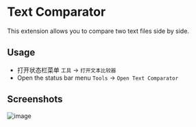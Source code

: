 # Text Comparator

This extension allows you to compare two text files side by side.

## Usage

- 打开状态栏菜单 `工具` -> `打开文本比较器`
- Open the status bar menu `Tools` -> `Open Text Comparator`

## Screenshots

![image](https://registry.yank-note.com/cdn/@yank-note/extension-text-comparator/1.1.0/c6726db1-2a56-4881-bb2b-258ef64ab59b.png)
